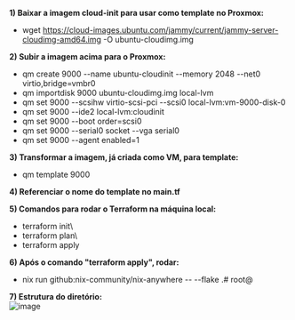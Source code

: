 **1) Baixar a imagem cloud-init para usar como template no Proxmox:**
- wget https://cloud-images.ubuntu.com/jammy/current/jammy-server-cloudimg-amd64.img -O ubuntu-cloudimg.img

**2) Subir a imagem acima para o Proxmox:**
- qm create 9000 --name ubuntu-cloudinit --memory 2048 --net0 virtio,bridge=vmbr0
- qm importdisk 9000 ubuntu-cloudimg.img local-lvm
- qm set 9000 --scsihw virtio-scsi-pci --scsi0 local-lvm:vm-9000-disk-0
- qm set 9000 --ide2 local-lvm:cloudinit
- qm set 9000 --boot order=scsi0
- qm set 9000 --serial0 socket --vga serial0
- qm set 9000 --agent enabled=1

**3) Transformar a imagem, já criada como VM, para template:**
- qm template 9000

**4) Referenciar o nome do template no main.tf**

**5) Comandos para rodar o Terraform na máquina local:**
- terraform init\
- terraform plan\
- terraform apply

**6) Após o comando "terraform apply", rodar:**
- nix run github:nix-community/nix-anywhere -- --flake .#<hostname> root@<ip-da-vm>

**7) Estrutura do diretório:**\
![image](https://github.com/user-attachments/assets/1f61be3c-a306-42bc-bb95-9ef31f4e2c45)

